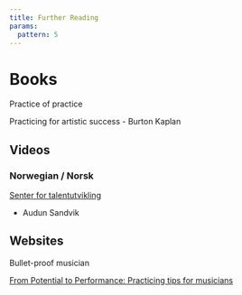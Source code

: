 ```yaml
---
title: Further Reading
params:
  pattern: 5
---
```



# Books

Practice of practice

Practicing for artistic success - Burton Kaplan

## Videos

### Norwegian / Norsk

[Senter for talentutvikling](https://senterfortalentutvikling.no/41117-2/)

- Audun Sandvik

## Websites

Bullet-proof musician

[From Potential to Performance: Practicing tips for musicians](http://web.uniarts.fi/practicingtipsformusicians/)

